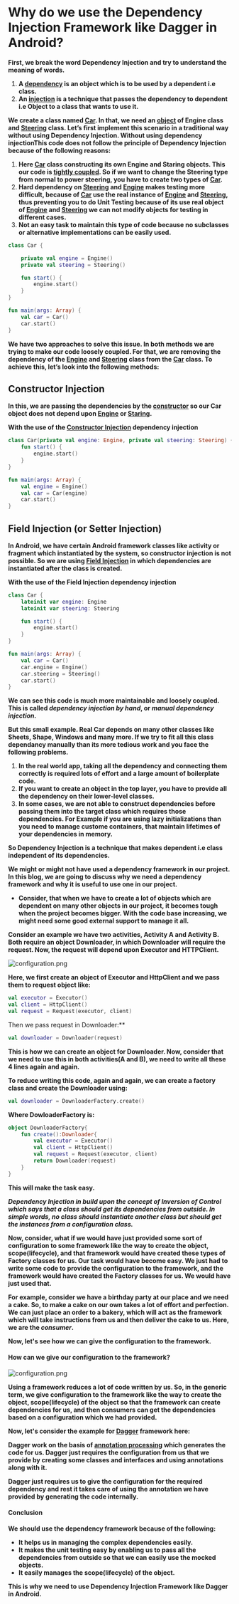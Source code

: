 # Why do we use the Dependency Injection Framework like Dagger in Android?

**First, we break the word Dependency Injection and try to understand the meaning of words.**

1. **A <u>dependency</u> is an object which is to be used by a dependent i.e class.**
2. **An <u>injection</u> is a technique that passes the dependency to dependent i.e Object to a class that wants to use it.**

**We create a class named <u>Car</u>. In that, we need an <u>object</u> of Engine class and <u>Steering</u> class. Let’s first implement this scenario in a traditional way without using Dependency Injection. Without using dependency injectionThis code does not follow the principle of Dependency Injection because of the following reasons:**

1. **Here <u>Car</u> class constructing its own Engine and Staring objects. This our code is <u>tightly coupled</u>. So if we want to change the Steering type from normal to power steering, you have to create two types of <u>Car</u>.**
2. **Hard dependency on <u>Steering</u> and <u>Engine</u> makes testing more difficult, because of <u>Car</u> use the real instance of <u>Engine</u> and <u>Steering</u>, thus preventing you to do Unit Testing because of its use real object of <u>Engine</u> and <u>Steering</u> we can not modify objects for testing in different cases.**
3. **Not an easy task to maintain this type of code because no subclasses or alternative implementations can be easily used.**

```kotlin
class Car {

    private val engine = Engine()
    private val steering = Steering()

    fun start() {
        engine.start()
    }
}

fun main(args: Array) {
    val car = Car()
    car.start()
}
```

**We have two approaches to solve this issue. In both methods we are trying to make our code loosely coupled. For that, we are removing the dependency of the <u>Engine</u> and <u>Steering</u> class from the <u>Car</u> class. To achieve this, let’s look into the following methods:**

## Constructor Injection

**In this, we are passing the dependencies by the <u>constructor</u> so our Car object does not depend upon <u>Engine</u> or <u>Staring</u>.**

**With the use of the <u>Constructor Injection</u> dependency injection**

```kotlin
class Car(private val engine: Engine, private val steering: Steering) {
    fun start() {
        engine.start()
    }
}

fun main(args: Array) {
    val engine = Engine()
    val car = Car(engine)
    car.start()
}
```

## Field Injection (or Setter Injection)

**In Android, we have certain Android framework classes like activity or fragment which instantiated by the system, so constructor injection is not possible. So we are using <u>Field Injection</u> in which dependencies are instantiated after the class is created.**

**With the use of the Field Injection dependency injection**

```kotlin
class Car {
    lateinit var engine: Engine
    lateinit var steering: Steering

    fun start() {
        engine.start()
    }
}

fun main(args: Array) {
    val car = Car()
    car.engine = Engine()
    car.steering = Steering()
    car.start()
}
```

**We can see this code is much more maintainable and loosely coupled. This is called *dependency injection by hand*, or *manual dependency injection.***

**But this small example. Real Car depends on many other classes like Sheets, Shape, Windows and many more. If we try to fit all this class dependancy manually than its more tedious work and you face the following problems.**

1. **In the real world app, taking all the dependency and connecting them correctly is required lots of effort and a large amount of boilerplate code.**
2. **If you want to create an object in the top layer, you have to provide all the dependency on their lower-level classes.**
3. **In some cases, we are not able to construct dependencies before passing them into the target class which requires those dependencies. For Example if you are using lazy initializations than you need to manage custome containers, that maintain lifetimes of your dependencies in memory.**

**So Dependency Injection is a technique that makes dependent i.e class independent of its dependencies.**

**We might or might not have used a dependency framework in our project. In this blog, we are going to discuss why we need a dependency framework and why it is useful to use one in our project.**

- **Consider, that when we have to create a lot of objects which are dependent on many other objects in our project, it becomes tough when the project becomes bigger. With the code base increasing, we might need some good external support to manage it all.**

**Consider an example we have two activities, Activity A and Activity B. Both require an object Downloader, in which Downloader will require the request. Now, the request will depend upon Executor and HTTPClient.**

![configuration.png](../../DI/downloader-http-pass.jpg)

**Here, we first create an object of Executor and HttpClient and we pass them to request object like:**

```kotlin
val executor = Executor()
val client = HttpClient()
val request = Request(executor, client)
```

Then we pass request in Downloader:**

```kotlin
val downloader = Downloader(request)
```

**This is how we can create an object for Downloader. Now, consider that we need to use this in both activities(A and B), we need to write all these 4 lines again and again.**

**To reduce writing this code, again and again, we can create a factory class and create the Downloader using:**

```kotlin
val downloader = DownloaderFactory.create()
```

**Where DowloaderFactory is:**

```kotlin
object DownloaderFactory{
    fun create():Downloader{
        val executor = Executor()
        val client = HttpClient()
        val request = Request(executor, client)
        return Downloader(request)
    }
}
```

**This will make the task easy.**

***Dependency Injection in build upon the concept of Inversion of Control which says that a class should get its dependencies from outside. In simple words, no class should instantiate another class but should get the instances from a configuration class.***

**Now, consider, what if we would have just provided some sort of configuration to some framework like the way to create the object, scope(lifecycle), and that framework would have created these types of Factory classes for us. Our task would have become easy. We just had to write some code to provide the configuration to the framework, and the framework would have created the Factory classes for us. We would have just used that.**

**For example, consider we have a birthday party at our place and we need a cake. So, to make a cake on our own takes a lot of effort and perfection. We can just place an order to a bakery, which will act as the framework which will take instructions from us and then deliver the cake to us. Here, we are the *consumer*.**

**Now, let's see how we can give the configuration to the framework.**

#### How can we give our configuration to the framework?

![configuration.png](../../DI//config.png)

**Using a framework reduces a lot of code written by us. So, in the generic term, we give configuration to the framework like the way to create the object, scope(lifecycle) of the object so that the framework can create dependencies for us, and then consumers can get the dependencies based on a configuration which we had provided.**

**Now, let's consider the example for <u>Dagger</u> framework here:**

**Dagger work on the basis of <u>annotation processing</u> which generates the code for us. Dagger just requires the configuration from us that we provide by creating some classes and interfaces and using annotations along with it.**

**Dagger just requires us to give the configuration for the required dependency and rest it takes care of using the annotation we have provided by generating the code internally.**

#### Conclusion

**We should use the dependency framework because of the following:**

- **It helps us in managing the complex dependencies easily.**
- **It makes the unit testing easy by enabling us to pass all the dependencies from outside so that we can easily use the mocked objects.**
- **It easily manages the scope(lifecycle) of the object.**

**This is why we need to use Dependency Injection Framework like Dagger in Android.**
